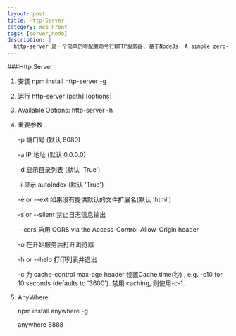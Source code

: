 ```yaml
---
layout: post
title: Http-Server
category: Web Front
tags: [server,node]
description: |
  http-server 是一个简单的零配置命令行HTTP服务器, 基于NodeJs. A simple zero-configuration command-line http server。
---
```


###Http Server

1. 安装
 npm install http-server -g

2. 运行
 http-server [path] [options]

3. Available Options:
 http-server -h

4. 重要参数

    -p 端口号 (默认 8080)

    -a IP 地址 (默认 0.0.0.0)

    -d 显示目录列表 (默认 'True')

    -i 显示 autoIndex (默认 'True')

    -e or --ext 如果没有提供默认的文件扩展名(默认 'html')

    -s or --silent 禁止日志信息输出

    --cors 启用 CORS via the Access-Control-Allow-Origin header

    -o 在开始服务后打开浏览器

    -h or --help 打印列表并退出

    -c 为 cache-control max-age header 设置Cache time(秒) , e.g. -c10 for 10 seconds (defaults to '3600'). 禁用 caching, 则使用-c-1.

5. AnyWhere
    
    npm install anywhere -g
    
    anywhere 8888
    
    
